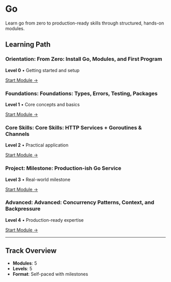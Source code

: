 # Go

Learn go from zero to production-ready skills through structured, hands-on modules.

## Learning Path

### Orientation: From Zero: Install Go, Modules, and First Program

**Level 0** • Getting started and setup

[Start Module →](https://github.com/AyhamJo7/Zero-2-Pro/blob/main/04-go/go-00-setup.md)

### Foundations: Foundations: Types, Errors, Testing, Packages

**Level 1** • Core concepts and basics

[Start Module →](https://github.com/AyhamJo7/Zero-2-Pro/blob/main/04-go/go-01-foundations.md)

### Core Skills: Core Skills: HTTP Services + Goroutines & Channels

**Level 2** • Practical application

[Start Module →](https://github.com/AyhamJo7/Zero-2-Pro/blob/main/04-go/go-02-core-concurrency.md)

### Project: Milestone: Production-ish Go Service

**Level 3** • Real-world milestone

[Start Module →](https://github.com/AyhamJo7/Zero-2-Pro/blob/main/04-go/go-03-project-service.md)

### Advanced: Advanced: Concurrency Patterns, Context, and Backpressure

**Level 4** • Production-ready expertise

[Start Module →](https://github.com/AyhamJo7/Zero-2-Pro/blob/main/04-go/go-04-advanced.md)

---

## Track Overview

- **Modules**: 5
- **Levels**: 5
- **Format**: Self-paced with milestones
